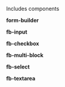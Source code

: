 Includes components

**form-builder**

**fb-input**

**fb-checkbox**

**fb-multi-block**

**fb-select**

**fb-textarea**
